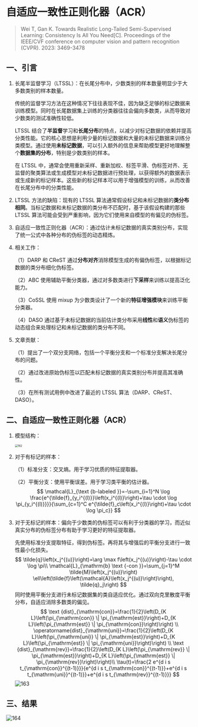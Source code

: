 # 自适应一致性正则化器（ACR）

> Wei T, Gan K. Towards Realistic Long-Tailed Semi-Supervised Learning: Consistency Is All You Need[C]. Proceedings of the IEEE/CVF conference on computer vision and pattern recognition (CVPR). 2023: 3469-3478

## 一、引言

1. 长尾半监督学习（LTSSL）：在长尾分布中，少数类别的样本数量明显少于大多数类别的样本数量。

   传统的监督学习方法在这种情况下往往表现不佳，因为缺乏足够的标记数据来训练模型。同时在长尾数据集上训练的分类器往往会偏向多数类，从而导致对少数类的测试准确性较低。

   LTSSL 结合了**半监督**学习和**长尾分布**的特点，以减少对标记数据的依赖并提高分类性能。它的核心思想是利用少量的标记数据和大量的未标记数据来训练分类模型。通过使用**未标记数据**，可以引入额外的信息来帮助模型更好地理解整个**数据集的分布**，特别是少数类别的样本。

   在 LTSSL 中，通常会使用重新采样、重新加权、标签平滑、伪标签对齐、无监督的聚类算法或生成模型对未标记数据进行预处理，以获得额外的数据表示或生成新的标记样本。这些新的标记样本可以用于增强模型的训练，从而改善在长尾分布中的分类性能。

2. LTSSL 方法的缺陷：现有的 LTSSL 算法通常假设标记和未标记数据的**类分布相同**。当标记数据和未标记数据的类分布不匹配时，基于该假设构建的那些 LTSSL 算法可能会受到严重影响，因为它们使用来自模型的有偏见的伪标签。

3. 自适应一致性正则化器（ACR）：通过估计未标记数据的真实类别分布，实现了统一公式中各种分布的伪标签的动态精炼。

4. 相关工作：

   （1）DARP 和 CReST 通过**分布对齐**消除模型生成的有偏伪标签，以根据标记数据的类分布细化伪标签。

   （2）ABC 使用辅助平衡分类器，通过对多数类进行**下采样**来训练以提高泛化能力。

   （3）CoSSL 使用 mixup 为少数类设计了一个新的**特征增强模块**来训练平衡分类器。

   （4）DASO 通过基于未标记数据的当前估计类分布采用**线性**和**语义**伪标签的动态组合来处理标记和未标记数据的类分布不同。

5. 文章贡献：

   （1）提出了一个双分支网络，包括一个平衡分支和一个标准分支解决长尾分布的问题。

   （2）通过改进原始伪标签以匹配未标记数据的真实类别分布并提高其准确性。

   （3）在所有测试用例中改进了最近的 LTSSL 算法（DARP、CReST、DASO）。

## 二、自适应一致性正则化器（ACR）

1. 模型结构：

   <img src="images/162.png" alt="162" style="zoom: 50%;" />

2. 对于有标记的样本：

   （1）标准分支：交叉熵。用于学习优质的特征提取器。

   （2）平衡分支：使用平衡误差。用于学习类平衡的估计器。
   $$
   \mathcal{L}_{\text {b-labeled }}=-\sum_{i=1}^N \log \frac{e^{\tilde{f}_{y_i^{(l)}}\left(x_i^{(l)}\right)+\tau \cdot \log \pi_{y_i^{(l)}}}}{\sum_{c=1}^C e^{\tilde{f}_c\left(x_i^{(l)}\right)+\tau \cdot \log \pi_c}}
   $$

3. 对于无标记的样本：偏向于少数类的伪标签可以有利于分类器的学习，而近似真实分布的伪标签分布有助于学习更好的特征提取器。

   先使用标准分支提取特征，得到伪标签。再将其与增强后的平衡分支进行一致性最小化损失。
   $$
   \tilde{q}\left(x_j^{(u)}\right)=\arg \max f\left(x_j^{(u)}\right)-\tau \cdot \log \pi\\
   \mathcal{L}_{\mathrm{b} \text {-con }}=\sum_{j=1}^M \tilde{M}\left(x_j^{(u)}\right) \ell\left(\tilde{f}\left(\mathcal{A}\left(x_j^{(u)}\right)\right), \tilde{q}_j\right)
   $$
   同时使用平衡分支进行未标记数据集的类自适应优化。通过双向克里散度平衡分布，自适应消除多数类的偏见。
   $$
   \text {dist}_{\mathrm{con}}=\frac{1}{2}\left(D_{K L}\left(\pi_{\mathrm{con}} \| \pi_{\mathrm{est}}\right)+D_{K L}\left(\pi_{\mathrm{est}} \| \pi_{\mathrm{con}}\right)\right) \\
   \operatorname{dist}_{\mathrm{uni}}=\frac{1}{2}\left(D_{K L}\left(\pi_{\mathrm{uni}} \| \pi_{\mathrm{est}}\right)+D_{K L}\left(\pi_{\mathrm{est}} \| \pi_{\mathrm{uni}}\right)\right) \\
   \text {dist}_{\mathrm{rev}}=\frac{1}{2}\left(D_{K L}\left(\pi_{\mathrm{rev}} \| \pi_{\mathrm{est}}\right)+D_{K L}\left(\pi_{\mathrm{est}} \| \pi_{\mathrm{rev}}\right)\right)\\
   \tau(t)=\frac{2 e^{d i s t_{\mathrm{con}}^{(t-1)}}}{e^{d i s t_{\mathrm{con}}^{(t-1)}}+e^{d i s t_{\mathrm{uni}}^{(t-1)}}+e^{d i s t_{\mathrm{rev}}^{(t-1)}}}
   $$
   ![163](images/163.png)

## 三、结果

![164](images/164.png)